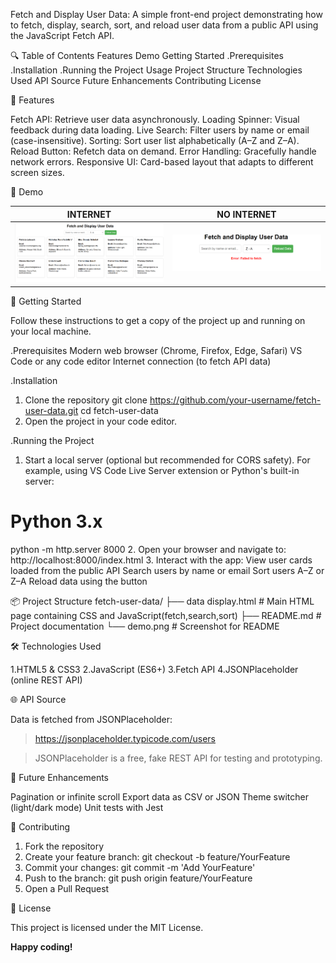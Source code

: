Fetch and Display User Data:
A simple front-end project demonstrating how to fetch, display, search, sort, and reload user data from a public API using the JavaScript Fetch API.

🔍 Table of Contents
Features
Demo
Getting Started
.Prerequisites
.Installation
.Running the Project
Usage
Project Structure
Technologies Used
API Source
Future Enhancements
Contributing
License

🎯 Features

Fetch API: Retrieve user data asynchronously.
Loading Spinner: Visual feedback during data loading.
Live Search: Filter users by name or email (case-insensitive).
Sorting: Sort user list alphabetically (A–Z and Z–A).
Reload Button: Refetch data on demand.
Error Handling: Gracefully handle network errors.
Responsive UI: Card-based layout that adapts to different screen sizes.

📸 Demo

| INTERNET | NO INTERNET |
|------------|----------------|
| ![success](INTERNET.png) | ![error](NOINTERNET.png) |


🚀 Getting Started

Follow these instructions to get a copy of the project up and running on your local machine.

.Prerequisites
Modern web browser (Chrome, Firefox, Edge, Safari)
VS Code or any code editor
Internet connection (to fetch API data)

.Installation
1. Clone the repository
git clone https://github.com/your-username/fetch-user-data.git
cd fetch-user-data
2. Open the project in your code editor.

.Running the Project
1. Start a local server (optional but recommended for CORS safety). For example, using VS Code Live Server extension or Python's built-in server:
# Python 3.x
python -m http.server 8000
2. Open your browser and navigate to:
http://localhost:8000/index.html
3. Interact with the app:
View user cards loaded from the public API
Search users by name or email
Sort users A–Z or Z–A
Reload data using the button

📦 Project Structure
fetch-user-data/
├── data display.html  # Main HTML page containing CSS and JavaScript(fetch,search,sort)
├── README.md       	 # Project documentation
└── demo.png          # Screenshot for README

🛠 Technologies Used

1.HTML5 & CSS3
2.JavaScript (ES6+)
3.Fetch API
4.JSONPlaceholder (online REST API)

🌐 API Source

Data is fetched from JSONPlaceholder:

> https://jsonplaceholder.typicode.com/users

> JSONPlaceholder is a free, fake REST API for testing and prototyping.

🔮 Future Enhancements

Pagination or infinite scroll
Export data as CSV or JSON
Theme switcher (light/dark mode)
Unit tests with Jest

🤝 Contributing

1. Fork the repository
2. Create your feature branch: git checkout -b feature/YourFeature
3. Commit your changes: git commit -m 'Add YourFeature'
4. Push to the branch: git push origin feature/YourFeature
5. Open a Pull Request

📝 License

This project is licensed under the MIT License.

**Happy coding!**
